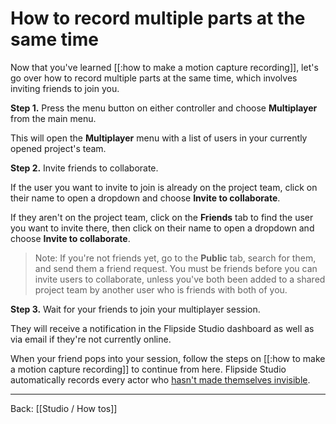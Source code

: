 # How to record multiple parts at the same time

Now that you've learned [[:how to make a motion capture recording]], let's go over how to record multiple parts at the same time, which involves inviting friends to join you.

**Step 1.** Press the menu button on either controller and choose **Multiplayer** from the main menu.

This will open the **Multiplayer** menu with a list of users in your currently opened project's team.

**Step 2.** Invite friends to collaborate.

If the user you want to invite to join is already on the project team, click on their name to open a dropdown and choose **Invite to collaborate**.

If they aren't on the project team, click on the **Friends** tab to find the user you want to invite there, then click on their name to open a dropdown and choose **Invite to collaborate**.

> Note: If you're not friends yet, go to the **Public** tab, search for them, and send them a friend request. You must be friends before you can invite users to collaborate, unless you've both been added to a shared project team by another user who is friends with both of you.

**Step 3.** Wait for your friends to join your multiplayer session.

They will receive a notification in the Flipside Studio dashboard as well as via email if they're not currently online.

When your friend pops into your session, follow the steps on [[:how to make a motion capture recording]] to continue from here. Flipside Studio automatically records every actor who [hasn't made themselves invisible](/docs/2022.1/studio/how-tos/characters/how-to-change-your-visibility).

---

Back: [[Studio / How tos]]
